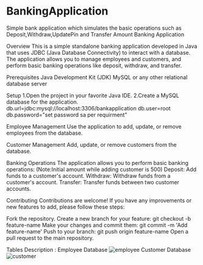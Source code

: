 # BankingApplication
Simple bank application which simulates the basic operations such as Deposit,Withdraw,UpdatePin and Transfer Amount 
Banking Application 

Overview
This is a simple standalone banking application developed in Java that uses JDBC (Java Database Connectivity) to interact with a database.
The application allows you to manage employees and customers, and perform basic banking operations like deposit, withdraw, and transfer.

Prerequisites
Java Development Kit (JDK)
MySQL or any other relational database server

Setup
1.Open the project in your favorite Java IDE.
2.Create a MySQL database for the application. 
db.url=jdbc:mysql://localhost:3306/bankapplication
db.user=root
db.password="set password sa per requirment"

Employee Management
Use the application to add, update, or remove employees from the database.

Customer Management
Add, update, or remove customers from the database.

Banking Operations
The application allows you to perform basic banking operations:
(Note:Initial amount while adding customer is 500)
Deposit: Add funds to a customer's account.
Withdraw: Withdraw funds from a customer's account.
Transfer: Transfer funds between two customer accounts.

Contributing
Contributions are welcome! If you have any improvements or new features to add, please follow these steps:

Fork the repository.
Create a new branch for your feature: git checkout -b feature-name
Make your changes and commit them: git commit -m 'Add feature-name'
Push to your branch: git push origin feature-name
Open a pull request to the main repository.


Tables Description :
Employee Database
![employee](https://github.com/SuhasSindhuvadi/BankingApplication/assets/134517158/547aee0d-cc8e-421b-b7dd-2a50759ecdf4)
Customer Database
![customer](https://github.com/SuhasSindhuvadi/BankingApplication/assets/134517158/d00c3362-c4c5-4b87-a373-5d3a0febdcd4)



